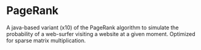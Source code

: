 PageRank
========

A java-based variant (x10) of the PageRank algorithm to simulate the probability of a web-surfer visiting a website at a given moment. Optimized for sparse matrix multiplication.
